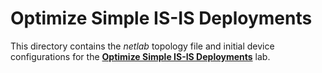 # Optimize Simple IS-IS Deployments

This directory contains the *netlab* topology file and initial device configurations for the **[Optimize Simple IS-IS Deployments](../docs/basic/6-level-2.md)** lab.
